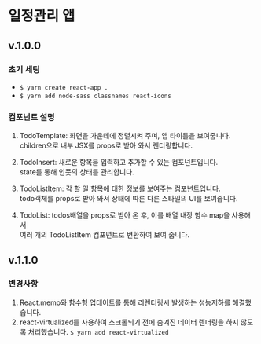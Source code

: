 # 일정관리 앱 

## v.1.0.0
### 초기 세팅
- `$ yarn create react-app .`
- `$ yarn add node-sass classnames react-icons`

### 컴포넌트 설명
1. TodoTemplate: 화면을 가운데에 정렬시켜 주며, 앱 타이틀을 보여줍니다.  
children으로 내부 JSX를 props로 받아 와서 렌더링합니다.

1. TodoInsert: 새로운 항목을 입력하고 추가할 수 있는 컴포넌트입니다.  
state를 통해 인풋의 상태를 관리합니다.

1. TodoListItem: 각 할 일 항목에 대한 정보를 보여주는 컴포넌트입니다.  
todo객체를 props로 받아 와서 상태에 따른 다른 스타일의  UI를 보여줍니다.

1. TodoList: todos배열을 props로 받아 온 후, 이를 배열 내장 함수 map을 사용해서  
여러 개의 TodoListItem 컴포넌트로 변환하여 보여 줍니다.

## v.1.1.0
### 변경사항

1. React.memo와 함수형 업데이트를 통해 리렌더링시 발생하는 성능저하를 해결했습니다.
2. react-virtualized를 사용하여 스크롤되기 전에 숨겨진 데이터 렌더링을 하지 않도록 처리했습니다.
`$ yarn add react-virtualized`